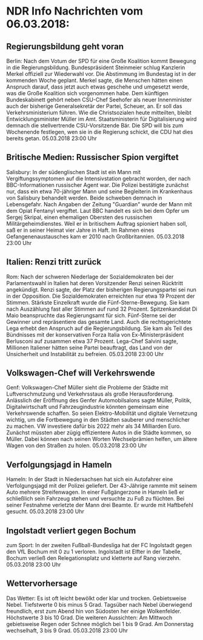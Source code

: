 # NDR Info Nachrichten vom 06.03.2018:


## Regierungsbildung geht voran
Berlin: Nach dem Votum der SPD für eine Große Koalition kommt Bewegung in die Regierungsbildung. Bundespräsident Steinmeier schlug Kanzlerin Merkel offiziell zur Wiederwahl vor. Die Abstimmung im Bundestag ist in der kommenden Woche geplant. Merkel sagte, die Menschen hätten einen Anspruch darauf, dass jetzt auch etwas geschehe und umgesetzt werde, was die Große Koalition sich vorgenommen habe. Dem künftigen Bundeskabinett gehört neben CSU-Chef Seehofer als neuer Innenminister auch der bisherige Generalsekretär der Partei, Scheuer, an. Er soll das Verkehrsministerium führen. Wie die Christsozialen heute mitteilten, bleibt Entwicklungsminister Müller im Amt. Staatsministerin für Digitalisierung wird demnach die stellvertrende CSU-Vorsitzende Bär. Die SPD will bis zum Wochenende festlegen, wen sie in die Regierung schickt, die CDU hat dies bereits getan. 05.03.2018 23:00 Uhr 

## Britische Medien: Russischer Spion vergiftet
Salisbury: In der südenglischen Stadt ist ein Mann mit Vergiftungssymptomen auf die Intensivstation gebracht worden, der nach BBC-Informationen russischer Agent war. Die Polizei bestätigte zunächst nur, dass ein etwa 70-jähriger Mann und seine Begleiterin im Krankenhaus von Salisbury behandelt werden. Beide schweben demnach in Lebensgefahr. Nach Angaben der Zeitung "Guardian" wurde der Mann mit dem Opiat Fentanyl vergiftet. Laut BBC handelt es sich bei dem Opfer um Sergej Skripal, einen ehemaligen Obersten des russischen Militärgeheimdienstes. Weil er in britischem Auftrag spioniert haben soll, saß er in seiner Heimat vier Jahre in Haft. Im Rahmen eines Gefangenenaustausches kam er 2010 nach Großbritannien. 05.03.2018 23:00 Uhr 

## Italien: Renzi tritt zurück
Rom: Nach der schweren Niederlage der Sozialdemokraten bei der Parlamentswahl in Italien hat deren Vorsitzender  Renzi seinen Rücktritt angekündigt. Renzi sagte, der Platz der bisherigen Regierungspartei sei nun in der Opposition. Die Sozialdemokraten erreichten nur etwa 19 Prozent der Stimmen. Stärkste Einzelkraft wurde die Fünf-Sterne-Bewegung. Sie kam nach Auszählung fast aller Stimmen auf rund 32 Prozent. Spitzenkandidat Di Maio beanspruchte das Regierungsamt für sich. Fünf-Sterne sei der Gewinner und repräsentiere das gesamte Land. Auch die rechtsgerichtete Lega erhebt den Anspruch auf die Regierungsbildung. Sie kam als Teil des Bündnisses mit der konservativen Forza Italia von Ex-Ministerpräsident Berlusconi auf zusammen etwa 37 Prozent. Lega-Chef Salvini sagte, Millionen Italiener hätten seine Partei beauftragt, das Land von der Unsicherheit und Instabilität zu befreien. 05.03.2018 23:00 Uhr 

## Volkswagen-Chef will Verkehrswende
Genf:		Volkswagen-Chef Müller sieht die Probleme der Städte mit Luftverschmutzung und Verkehrsstaus als große Herausforderung. Anlässlich der Eröffnung des Genfer Automobilsalons sagte Müller, Politik, Digitalwirtschaft und Fahrzeugindustrie könnten gemeinsam eine Verkehrswende schaffen. So seien Elektro-Mobilität und digitale Vernetzung wichtig, um die Fortbewegung in den Städten sauberer und menschlicher zu machen. VW investiere dafür bis 2022 mehr als 34 Milliarden Euro. Zunächst müssten aber zügig effizientere Autos in die Städte kommen, so Müller. Dabei können nach seinen Worten Wechselprämien helfen, um ältere Wagen von den Straßen zu holen. 05.03.2018 23:00 Uhr 

## Verfolgungsjagd in Hameln
Hameln: In der Stadt in Niedersachsen hat sich ein Autofahrer eine Verfolgungsjagd mit der Polizei geliefert. Der 43-Jährige rammte mit seinem Auto mehrere Streifenwagen. In einer Fußgängerzone in Hameln ließ er schließlich sein Fahrzeug stehen und versuchte zu Fuß zu flüchten. Bei seiner Festnahme verletzte der Mann drei Beamte. Er wurde mit Haftbefehl gesucht. 05.03.2018 23:00 Uhr 

## Ingolstadt verliert gegen Bochum
zum Sport: In der zweiten Fußball-Bundesliga hat der FC Ingolstadt gegen den VfL Bochum mit 0 zu 1 verloren. Ingolstadt ist Elfter in der Tabelle, Bochum verließ den Relegationsplatz und kletterte auf Rang vierzehn. 05.03.2018 23:00 Uhr 

## Wettervorhersage
Das Wetter: Es ist oft leicht bewölkt oder klar und trocken. Gebietsweise Nebel. Tiefstwerte 0 bis minus 5 Grad. Tagsüber nach Nebel überwiegend freundlich, erst zum Abend hin von Südosten her einige Wolkenfelder. Höchstwerte 3 bis 10 Grad. Die weiteren Aussichten: Am Mittwoch gebietsweise Regen oder Schnee möglich bei 1 bis 9 Grad. Am Donnerstag wechselhaft, 3 bis 9 Grad. 05.03.2018 23:00 Uhr 
